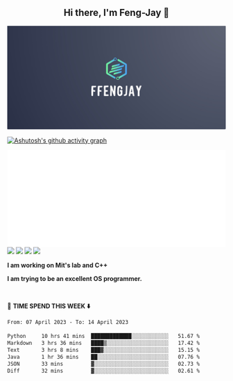 <h2 align="center"> Hi there, I'm Feng-Jay 👋 </h2>  

![](https://github.com/Feng-Jay/DataStruct/blob/master/Image/1.png)  

[![Ashutosh's github activity graph](https://activity-graph.herokuapp.com/graph?username=Feng-Jay&theme=github)](https://github.com/ashutosh00710/github-readme-activity-graph)



<img src='/metrics.plugin.achievements.compact.svg' align='right' />

![](https://visitor-badge.glitch.me/badge?page_id=Feng-Jay.readme)
![](https://img.shields.io/badge/Concentrate-Cpp-blue)
![](https://img.shields.io/badge/Rust-primer-orange)
![](https://img.shields.io/badge/Target-OS-9cf)  

<p align="left"><b>
I am working on Mit's lab and C++

I am trying to be an excellent OS programmer. 
</b></p>
<!-- ![Achievement]() -->

<!-- <img align="right" src="https://github-readme-stats.vercel.app/api?username=Feng-Jay&show_icons=true&icon_color=CE1D2D&text_color=718096&bg_color=ffffff&hide_title=true" /> -->
<!-- ![Calendar]() -->
<!-- <img src='/metrics.plugin.isocalendar.fullyear.svg' align='center' />   -->
<!-- 
<img src='metrics.plugin.stargazers.svg' align='right' width='200' height='200'> -->

&emsp;

<!-- ![Metrics](/github-metrics.svg) -->

📘 **TIME SPEND THIS WEEK ⬇️**
<!--START_SECTION:waka-->

```text
From: 07 April 2023 - To: 14 April 2023

Python     10 hrs 41 mins  █████████████░░░░░░░░░░░░   51.67 %
Markdown   3 hrs 36 mins   ████▒░░░░░░░░░░░░░░░░░░░░   17.42 %
Text       3 hrs 8 mins    ███▓░░░░░░░░░░░░░░░░░░░░░   15.15 %
Java       1 hr 36 mins    ██░░░░░░░░░░░░░░░░░░░░░░░   07.76 %
JSON       33 mins         ▓░░░░░░░░░░░░░░░░░░░░░░░░   02.73 %
Diff       32 mins         ▓░░░░░░░░░░░░░░░░░░░░░░░░   02.61 %
```

<!--END_SECTION:waka-->
